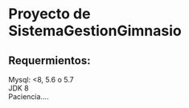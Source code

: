 # Proyecto de  SistemaGestionGimnasio

## Requermientos:
Mysql: <8, 5.6 o 5.7    
JDK 8    
Paciencia....    


